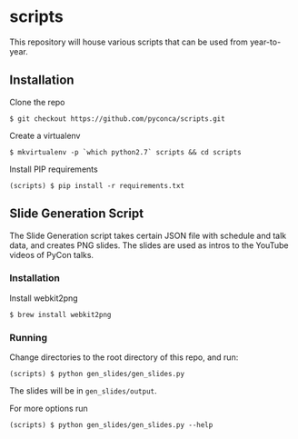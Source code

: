 # scripts

This repository will house various scripts that can be used from year-to-year.

## Installation

Clone the repo

    $ git checkout https://github.com/pyconca/scripts.git

Create a virtualenv

    $ mkvirtualenv -p `which python2.7` scripts && cd scripts

Install PIP requirements

    (scripts) $ pip install -r requirements.txt

## Slide Generation Script

The Slide Generation script takes certain JSON file with schedule and talk data, and creates PNG slides. The slides are
used as intros to the YouTube videos of PyCon talks.

### Installation

Install webkit2png

    $ brew install webkit2png

### Running

Change directories to the root directory of this repo, and run:

    (scripts) $ python gen_slides/gen_slides.py

The slides will be in `gen_slides/output`.

For more options run

    (scripts) $ python gen_slides/gen_slides.py --help